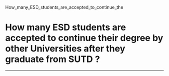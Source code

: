 How_many_ESD_students_are_accepted_to_continue_the



How many ESD students are accepted to continue their degree by other Universities after they graduate from SUTD ?
=================================================================================================================

---

